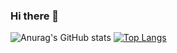 ### Hi there 👋


![Anurag's GitHub stats](https://github-readme-stats.vercel.app/api?username=migzao01&show_icons=true&theme=tokyonight)  [![Top Langs](https://github-readme-stats.vercel.app/api/top-langs/?username=migzao01&layout=compact)](https://github.com/migzao01/github-readme-stats)


